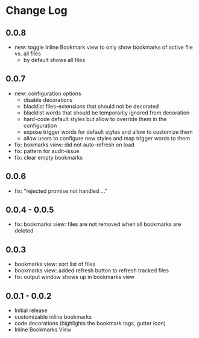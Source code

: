 # Change Log

## 0.0.8
- new: toggle Inline Bookmark view to only show bookmarks of active file vs. all files
  - by default shows all files

## 0.0.7
- new: configuration options
  - disable decorations
  - blacklist files-extensions that should not be decorated
  - blacklist words that should be temporarily ignored from decoration
  - hard-code default styles but allow to override them in the configuration
  - expose trigger words for default styles and allow to customize them
  - allow users to configure new styles and map trigger words to them
- fix: bokmarks view: did not auto-refresh on load
- fix: pattern for audit-issue
- fix: clear empty bookmarks

## 0.0.6
- fix: "rejected promise not handled ..."

## 0.0.4 - 0.0.5
- fix: bookmarks view: files are not removed when all bookmarks are deleted

## 0.0.3
- bookmarks view: sort list of files
- bookmarks view: added refresh button to refresh tracked files
- fix: output window shows up in bookmarks view

## 0.0.1 - 0.0.2
- Initial release
- customizable inline bookmarks
- code decorations (highlights the bookmark tags, gutter icon)
- Inline Bookmarks View
